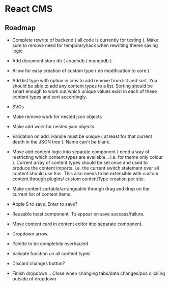 # React CMS

## Roadmap
* Complete rewrite of backend ( all code is currently for testing ). Make sure to remove need for temporaryhack when rewriting theme saving logic
* Add document store db ( couchdb / mongodb )
* Allow for easy creation of custom type ( no modification to core )



* Add list type with option in cms to add remove from list and sort. You should be able to add any content types to a list. Sorting should be smart enough to work out which unique values exist in each of these content types and sort accordingly.





* SVGs
* Make remove work for nested json objects
* Make add work for nested json objects
* Validation on add. Handle must be unique ( at least for that current depth in the JSON tree ). Name can't be blank.
* Move add content logic into separate component ( need a way of restricting which content types are available... i.e. for theme only colour ). Current array of content types should be set once and used to produce the content imports. i.e. the current switch statement over all content should use this. This also needs to be extensible with custom content through plugins/ custom contentType creation per site.
* Make content sortable/arrangeable through drag and drop on the current list of content items.
* Apple S to save. Enter to save?
* Reusable toast component. To appear on save success/failure.
* Move content card in content editor into separate component.

* Dropdown arrow.

* Palette to be completely overhauled
* Validate function on all content types

* Discard changes button?





* Finish dropdown... Close when changing tabs/data changes/pos clicking outside of dropdown
